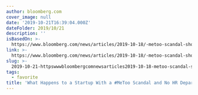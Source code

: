```yaml
---
author: bloomberg.com
cover_image: null
date: '2019-10-21T16:39:04.000Z'
dateFolder: 2019/10/21
description: ''
isBasedOn: >-
  https://www.bloomberg.com/news/articles/2019-10-18/-metoo-scandal-shook-virta-when-startup-had-no-hr-department
link: >-
  https://www.bloomberg.com/news/articles/2019-10-18/-metoo-scandal-shook-virta-when-startup-had-no-hr-department
slug: >-
  2019-10-21-httpswwwbloombergcomnewsarticles2019-10-18-metoo-scandal-shook-virta-when-startup-had-no-hr-department
tags:
  - favorite
title: 'What Happens to a Startup With a #MeToo Scandal and No HR Department'
---
```

<body>
<ntp-app></ntp-app>
</body>
